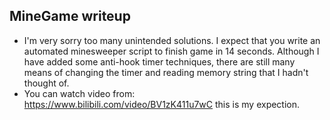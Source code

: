 ## MineGame writeup

* I'm very sorry too many unintended solutions. I expect that you write an automated minesweeper script to finish game in 14 seconds.  Although I have added some anti-hook timer techniques, there are still many means of changing the timer and reading memory string that I hadn't thought of.
* You can watch video from: https://www.bilibili.com/video/BV1zK411u7wC this is my expection.